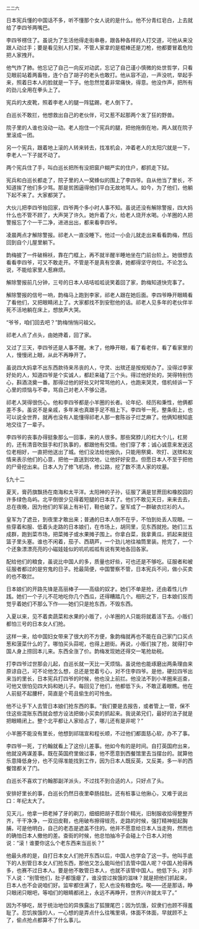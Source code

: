     二二六 

   日本宪兵懂的中国话不多，听不懂那个女人说的是什么。他不分青红皂白，上去就给了李四爷两嘴巴。

   李四爷楞住了。虽说为了生活他得走街串巷，跟各种各样的人打交道，可他从来没跟人动过手；要是看见别人打架，不管人家拿的是棍棒还是刀枪，他都要冒着危险把人家拽开。

   他气炸了肺。他忘记了自己一向反对动武，忘记了自己谨小慎微的处世哲学，只看见眼前站着两畜牲，连个白了胡子的老头也敢打。他从容不迫，一声没吭，举起手来，照着日本人的脸就是一下子。他忽然觉着非常痛快，得意。他没作声，把所有的劲儿全用在拳头上了。

   宪兵的大皮靴，照着李老人的腿一阵猛踢，老人倒下了。

   白巡长不敢拦，他想救出自己的老伙伴，可又惹不起那两个发了狂的野兽。

   院子里的人谁也没动一动。老人抱住一个宪兵的腿，把他拖倒在地，两人就在院子里滚成一团。

   另一个宪兵，跟着地上滚的人转来转去，找准机会，冲着老人的太阳穴就是一下，李老人一下子就不动了。

   两个宪兵住了手，叫白巡长把所有没把窗户糊严实的住户，都抓走下狱。

   宪兵和白巡长都走了，院子里的人一窝蜂似的围上了李四爷。自从他当了里长，不知道挨了他们多少骂。那是贫困逼得他们平白无故地骂人。如今，为了他们，他躺下起不来了。大家都哭了。

   大伙儿把李四爷抬回家，四爷两个多小时人事不知。虽说还没有解除警报，四大妈什么也不管不顾了，大声哭了许久。她升着了火，给老人烧开水喝。小羊圈的人把警报忘了个一干二净，进进出出，都来看李四爷。

   凌晨两点才解除警报。祁老人一直没睡下。他过一小会儿就走出来看看韵梅，然后回到自个儿屋里躺下。

   韵梅披了一件破棉袄，靠在门框上，再不就半醒半睡地坐在门前台阶上。她很想去看看李四爷，可又不敢走开。不管是不是真有空袭，她都得坚守岗位。不论怎么说，不能给家里人惹麻烦。

   解除警报前几分钟，三号的日本人咭咭呱呱说笑着回了家，韵梅知道快完事了。

   解除警报的信号一响，韵梅马上跑到李家，祁老人跟在她后面。李四爷睁开眼睛看了看他们，又把眼睛闭上了。大家都找不到安慰他的话。祁老人见多年的老伙伴半死不活地躺在床上，想放声大哭。

   “爷爷，咱们回去吧？”韵梅悄悄问祖父。

   祁老人点了点头，由她搀着，回了家。

   又过了三天，李四爷还是人事不醒。末了，他睁开眼，看了看老伴，看了看家里的人，慢慢闭上眼，从此不再睁开了。

   虽说四大妈拿不出东西款待来吊丧的人，守灵、出殡还是按规矩办了。没得过李家好处的人，知道四爷是个实诚人，都赶来磕了三个头。得过他好处的，哭得特别伤心，斟酒浇奠一番。那得过他的好处又时常骂他的人，也跑来哭灵，借机倾诉一下心里的烦恼与不幸，骂自己对老人不够公道。

   祁老人哭得很伤心。他和李四爷都是小羊圈的长者。论年纪、经历和秉性，他俩都差不多。虽说不是亲戚，多年来也真跟手足不相上下。李四爷一死，整条街上，也可以说全世界，就再也没有人能懂得祁老人那一套陈谷子烂芝麻了。他俩知根知底地交往了一辈子。

   李四爷的丧事办得挺象那么一回事，来的人很多。那些窝脖儿的杠大个儿，杠房的，还有清音吹鼓手和打执事的，都跟他有交情。他们穿了孝；诚心诚意来发送这位老相好，一直把他送出了城。他们没法给他报仇，只能用祭奠、吹打、送殡和友情来表示他们的心意，把他一直送到坟地，让他好好安息。但愿日本人不至于把他的尸骨挖出来。日本人为了修飞机场，修公路，挖了数不清人家的坟墓。

   §九十二

   夏天，膏药旗飘扬在南海和太平洋。太阳神的子孙，征服了满是甘蔗田和橡胶园的许多绿色岛屿。北平倒很少见得着短腿的日本兵了。他们不敢见天日，来来去去，总在夜晚，因为他们的军装上有补钉，鞋也破了。皇军成了一群破衣烂衫的人。

   皇军为了遮丑，到夜里才敢出来；普通的日本人倒不在乎，不怕到处丢人现眼。一些穿着和服、低着头走路的日本娘们，在市场上，胡同里，见东西就抢。她们三五成群，跑到菜市场，把菜摊子或水果摊子围上。你拿白菜，我拿黄瓜，抓起来就往篮子里头塞。谁也不闲着，茄子、西葫芦，一个劲儿地往袖筒里装。抢完了，一个个还象漂漂亮亮的小磁娃娃似的叽叽呱呱有说有笑地各回各家。

   配给他们的粮食，虽说比中国人的多，质量也好些，可也还是不够吃。征服者和被征服者都过的是穷鬼的日子。抢最简便，中国警察不管，日本宪兵不问，做小买卖的也不敢拦。

   日本娘们的开路先锋是高丽棒子——高级的奴才。她们不单是抢，还由着性儿作践。她们一个子儿不花地吃你几个西瓜，还得糟踏几个。相形之下，日本娘们反而觉乎着她们不那么下作——她们只是抢东西，不毁东西。

   入夏以来，见不着卖蔬菜和水果的小贩了，小羊圈的人只能将就着活下去。小贩们都怕三号的日本女人们抢。

   这样一来，给中国妇女带来了很大的不方便，象韵梅就再也不能在自己家门口买点葱和菠菜什么的了。哪怕买头蒜呢，也得上趟街。再说，小贩们挨了抢，就得打中国人身上捞回本儿来。东西全涨了价。韵梅发现她还得交一笔抢劫税。

   打李四爷过世那会儿起，白巡长就一天比一天烦恼。虽说他也能琢磨出两条理由来原谅自己，可不论他怎么想，总还是觉着亏心，对不住李四爷。是他，硬拉四爷出来当的里长，日本宪兵打四爷的时候，他也没上前拦。他没法不到小羊圈来巡查，可他又很怕见四大妈和她儿子。每回见了他们，他都低下头，不敢正着眼瞧。他在人前挺不起腰杆，简直是个苟且偷生的可怜虫。

   他不让手下人去管日本娘们抢东西的事。“我们要是去报告，或者管上一管，保不住这些混账东西就会想方设法把做小买卖的抓起来。我说弟兄们，最好的法子就是把眼睛闭上。整个北平都让人家给占了，哪儿还有是非呢？”

   小羊圈不能没有里长，他想到祁瑞宣和程长顺，不过他们都面慈心软，办不了事。

   李四爷一死，丁约翰就看上了这份儿差事。他如今有的是时间。自打英国府出来，他就没再谋差事。既在英国府里做过事，他不愿意到西餐馆里去当摆台的。就算他乐意降低身分，也不见得准能找到工作，因为日本人既反英，又反美，多一半的西餐馆都关了门。

   白巡长不喜欢丁约翰那副洋派头，不过找不到合适的人，只好点了头。

   安排好里长的事，白巡长仍然日夜里牵肠挂肚。还有桩事让他揪心，又难于说出口：年纪太大了。

   见天儿，他拿一把老掉了牙的剃刀，细细把胡子茬刮个精光，旧制服收拾得整整齐齐，干干净净，一双旧皮鞋，也用破布擦得锃亮，走路的时候，强打精神挺起胸脯，可是他明白，自己的老态是遮盖不住的。他并不愿意给日本人当走狗，然而也的确怕日本人撤他的差。查街的时候，他总怕抽冷子会碰上个日本人对他说：“滚！谁要你这么个老东西来当巡长？”

   他最头疼的是，自打日本女人们抢开东西以后，中国人也学会了这一手。他叫手底下的人别管日本女人们抢东西，那他又怎么能叫他们去管中国人呢？中国人抢得再多，也赛不过日本人。要是他不敢管日本人，也就不该管中国人。他低下头，对手下人说：“别管他们，肚子都饿瘪了，谁没尝过挨饿的滋味？就是把他们抓起来，日本人也不会说咱们好。监牢都住满了，犯人也没有粮食吃。唉——还是那话，睁只眼闭只眼吧，等咱们的眼睛都闭上，永远不再睁开，世界兴许就太平了。”

   因为不够吃，居于统治地位的异族露出了狐狸尾巴；因为饥饿，奴隶们也顾不得羞耻了。忍饥挨饿的人，一心想的是弄点什么往嘴里填，体面不体面，早就顾不上了，偷点抢点都算不了什么事儿。

